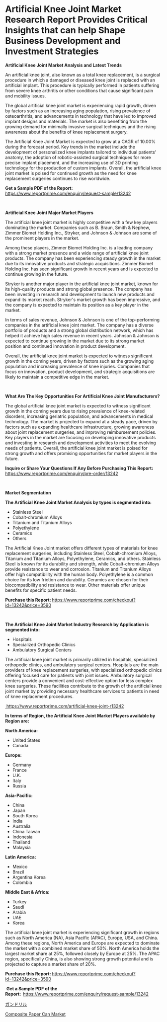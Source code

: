 <p><h1>Artificial Knee Joint Market Research Report Provides Critical Insights that can help Shape Business Development and Investment Strategies</h1></p><p><strong>Artificial Knee Joint Market Analysis and Latest Trends</strong></p>
<p><p>An artificial knee joint, also known as a total knee replacement, is a surgical procedure in which a damaged or diseased knee joint is replaced with an artificial implant. This procedure is typically performed in patients suffering from severe knee arthritis or other conditions that cause significant pain and mobility issues.</p><p>The global artificial knee joint market is experiencing rapid growth, driven by factors such as an increasing aging population, rising prevalence of osteoarthritis, and advancements in technology that have led to improved implant designs and materials. The market is also benefiting from the growing demand for minimally invasive surgical techniques and the rising awareness about the benefits of knee replacement surgery.</p><p>The Artificial Knee Joint Market is expected to grow at a CAGR of 10.00% during the forecast period. Key trends in the market include the development of personalized knee implants tailored to individual patients' anatomy, the adoption of robotic-assisted surgical techniques for more precise implant placement, and the increasing use of 3D printing technology for the production of custom implants. Overall, the artificial knee joint market is poised for continued growth as the need for knee replacement surgeries continues to rise worldwide.</p></p>
<p><strong>Get a Sample PDF of the Report:&nbsp;</strong> <a href="https://www.reportprime.com/enquiry/request-sample/13242">https://www.reportprime.com/enquiry/request-sample/13242</a></p>
<p>&nbsp;</p>
<p><strong>Artificial Knee Joint Major Market Players</strong></p>
<p><p>The artificial knee joint market is highly competitive with a few key players dominating the market. Companies such as B. Braun, Smith & Nephew, Zimmer Biomet Holding Inc., Stryker, and Johnson & Johnson are some of the prominent players in the market. </p><p>Among these players, Zimmer Biomet Holding Inc. is a leading company with a strong market presence and a wide range of artificial knee joint products. The company has been experiencing steady growth in the market due to its innovative products and strategic acquisitions. Zimmer Biomet Holding Inc. has seen significant growth in recent years and is expected to continue growing in the future.</p><p>Stryker is another major player in the artificial knee joint market, known for its high-quality products and strong global presence. The company has been investing in research and development to launch new products and expand its market reach. Stryker's market growth has been impressive, and the company is expected to maintain its position as a key player in the market.</p><p>In terms of sales revenue, Johnson & Johnson is one of the top-performing companies in the artificial knee joint market. The company has a diverse portfolio of products and a strong global distribution network, which has helped it achieve high sales revenue in recent years. Johnson & Johnson is expected to continue growing in the market due to its strong market position and continued innovation in product development.</p><p>Overall, the artificial knee joint market is expected to witness significant growth in the coming years, driven by factors such as the growing aging population and increasing prevalence of knee injuries. Companies that focus on innovation, product development, and strategic acquisitions are likely to maintain a competitive edge in the market.</p></p>
<p>&nbsp;</p>
<p><strong>What Are The Key Opportunities For Artificial Knee Joint Manufacturers?</strong></p>
<p><p>The global artificial knee joint market is expected to witness significant growth in the coming years due to rising prevalence of knee-related disorders, increasing geriatric population, and advancements in medical technology. The market is projected to expand at a steady pace, driven by factors such as expanding healthcare infrastructure, growing awareness about joint replacement surgeries, and improving reimbursement policies. Key players in the market are focusing on developing innovative products and investing in research and development activities to meet the evolving needs of patients. Overall, the artificial knee joint market is poised for strong growth and offers promising opportunities for market players in the future.</p></p>
<p><strong>Inquire or Share Your Questions If Any Before Purchasing This Report:</strong> <a href="https://www.reportprime.com/enquiry/pre-order/13242">https://www.reportprime.com/enquiry/pre-order/13242</a></p>
<p>&nbsp;</p>
<p><strong>Market Segmentation</strong></p>
<p><strong>The Artificial Knee Joint Market Analysis by types is segmented into:</strong></p>
<p><ul><li>Stainless Steel</li><li>Cobalt-chromium Alloys</li><li>Titanium and Titanium Alloys</li><li>Polyethylene</li><li>Ceramics</li><li>Others</li></ul></p>
<p><p>The Artificial Knee Joint market offers different types of materials for knee replacement surgeries, including Stainless Steel, Cobalt-chromium Alloys, Titanium and Titanium Alloys, Polyethylene, Ceramics, and others. Stainless Steel is known for its durability and strength, while Cobalt-chromium Alloys provide resistance to wear and corrosion. Titanium and Titanium Alloys offer high compatibility with the human body. Polyethylene is a common choice for its low friction and durability. Ceramics are chosen for their biocompatibility and resistance to wear. Other materials offer unique benefits for specific patient needs.</p></p>
<p><strong>Purchase this Report:&nbsp;</strong><a href="https://www.reportprime.com/checkout?id=13242&price=3590">https://www.reportprime.com/checkout?id=13242&price=3590</a></p>
<p>&nbsp;</p>
<p><strong>The Artificial Knee Joint Market Industry Research by Application is segmented into:</strong></p>
<p><ul><li>Hospitals</li><li>Specialized Orthopedic Clinics</li><li>Ambulatory Surgical Centers</li></ul></p>
<p><p>The artificial knee joint market is primarily utilized in hospitals, specialized orthopedic clinics, and ambulatory surgical centers. Hospitals are the main providers of knee replacement surgeries, with specialized orthopedic clinics offering focused care for patients with joint issues. Ambulatory surgical centers provide a convenient and cost-effective option for less complex knee surgeries. These facilities contribute to the growth of the artificial knee joint market by providing necessary healthcare services to patients in need of knee replacement procedures.</p></p>
<p><a href="https://www.reportprime.com/artificial-knee-joint-r13242">&nbsp;https://www.reportprime.com/artificial-knee-joint-r13242</a></p>
<p><strong>In terms of Region, the Artificial Knee Joint Market Players available by Region are:</strong></p>
<p>
    <p> <strong> North America: </strong>
        <ul>
            <li>United States</li>
            <li>Canada</li>
        </ul>
        </p> 
    <p> <strong> Europe: </strong>
        <ul>
            <li>Germany</li>
            <li>France</li>
            <li>U.K.</li>
            <li>Italy</li>
            <li>Russia</li>
        </ul>
        </p> 
    <p> <strong> Asia-Pacific: </strong>
        <ul>
            <li>China</li>
            <li>Japan</li>
            <li>South Korea</li>
            <li>India</li>
            <li>Australia</li>
            <li>China Taiwan</li>
            <li>Indonesia</li>
            <li>Thailand</li>
            <li>Malaysia</li>
        </ul>
        </p> 
    <p> <strong> Latin America: </strong>
        <ul>
            <li>Mexico</li>
            <li>Brazil</li>
            <li>Argentina Korea</li>
            <li>Colombia</li>
        </ul>
        </p> 
    <p> <strong> Middle East & Africa: </strong>
        <ul>
            <li>Turkey</li>
            <li>Saudi</li>
            <li>Arabia</li>
            <li>UAE</li>
            <li>Korea</li>
        </ul>
    </p>
    </p>
<p><p>The artificial knee joint market is experiencing significant growth in regions such as North America (NA), Asia Pacific (APAC), Europe, USA, and China. Among these regions, North America and Europe are expected to dominate the market with a combined market share of 50%. North America holds the largest market share at 25%, followed closely by Europe at 25%. The APAC region, specifically China, is also showing strong growth potential and is projected to capture a market share of 20%.</p></p>
<p><strong>Purchase this Report: </strong><a href="https://www.reportprime.com/checkout?id=13242&price=3590">https://www.reportprime.com/checkout?id=13242&price=3590</a></p>
<p>&nbsp;<strong>Get a Sample PDF of the Report:&nbsp;&nbsp;</strong><a href="https://www.reportprime.com/enquiry/request-sample/13242">https://www.reportprime.com/enquiry/request-sample/13242</a></p>
<p><strong></strong></p>
<p><p><a href="https://medium.com/@jacobkelly525/%E9%8A%83%E3%83%89%E3%83%AA%E3%83%AB%E5%B8%82%E5%A0%B4%E3%81%AE%E5%88%86%E6%9E%90%E3%81%A82024%E5%B9%B4%E3%81%8B%E3%82%892031%E5%B9%B4%E3%81%BE%E3%81%A7%E3%81%AE%E4%BA%88%E6%B8%AC%E3%82%B5%E3%82%A4%E3%82%BA-a38a102c24e1">ガンドリル</a></p><p><a href="https://mire-aunt-385.notion.site/Composite-Paper-Can-Market-Analysis-and-Sze-Forecasted-for-period-from-2024-to-2031-1aed5f92ca314d98aed4cd401020a965">Composite Paper Can Market</a></p></p>